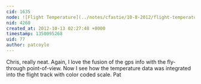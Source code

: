 ```yaml
---
cid: 1635
node: ![Flight Temperature](../notes/cfastie/10-8-2012/flight-temperature)
nid: 4260
created_at: 2012-10-13 02:27:48 +0000
timestamp: 1350095268
uid: 77
author: patcoyle
---
```


Chris, really neat. Again, I love the fusion of the gps info with the fly-through point-of-view. Now I see how the temperature data was integrated into the flight track with color coded scale. Pat